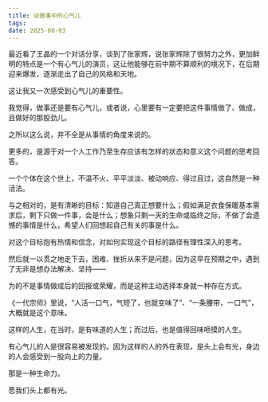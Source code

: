 ```yaml
---
title: 谈做事中的心气儿
tags:
date: 2025-08-03
---
```


最近看了王晶的一个对话分享，谈到了张家辉，说张家辉除了很努力之外，更加鲜明的特点是一个有心气儿的演员，这让他能够在前中期不算顺利的境况下，在后期迎来爆发，逐渐走出了自己的风格和天地。

这让我又一次感受到心气儿的重要性。

我觉得，做事还是要有心气儿，或者说，心里要有一定要把这件事情做了、做成，且做好的那股劲儿。

之所以这么说，并不全是从事情的角度来说的。

更多的，是源于对一个人工作乃至生存应该有怎样的状态和意义这个问题的思考回答。

一个个体在这个世上，不温不火、平平淡淡、被动响应、得过且过，这自然是一种活法。

与之相对的，是有清晰的目标：知道自己真正想要什么；假如满足衣食保暖基本需求后，剩下只做一件事，会是什么；想象只剩一天的生命或临终之际，不做了会遗憾的事情是什么，希望人们回想起自己有关的事是什么。

对这个目标抱有热情和信念，对如何实现这个目标的路径有理性深入的思考。

然后就一以贯之地走下去，困难、挫折从来不是问题，因为这早在预期之中，遇到了无非是想办法解决、坚持——

为的不是事情做成后的回报或荣耀，而是这种主动选择本身就一种存在方式。

《一代宗师》里说，“人活一口气，气短了，也就变味了”、“一条腰带，一口气”，大概就是这个意味。

这样的人生，在当时，是有味道的人生；而过后，也是值得回味咂摸的人生。

有心气儿的人是很容易被发现的。因为这样的人的外在表现，是头上会有光，身边的人会感受到一股向上的力量。

那是一种生命力。

愿我们头上都有光。